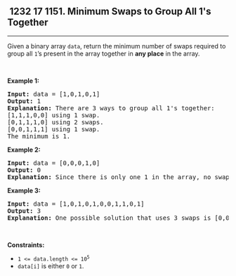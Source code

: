 <h2> 1232 17
1151. Minimum Swaps to Group All 1's Together</h2><hr><div><p>Given a&nbsp;binary array <code>data</code>, return&nbsp;the minimum number of swaps required to group all <code>1</code>’s present in the array together in <strong>any place</strong> in the array.</p>

<p>&nbsp;</p>
<p><strong class="example">Example 1:</strong></p>

<pre><strong>Input:</strong> data = [1,0,1,0,1]
<strong>Output:</strong> 1
<strong>Explanation:</strong> There are 3 ways to group all 1's together:
[1,1,1,0,0] using 1 swap.
[0,1,1,1,0] using 2 swaps.
[0,0,1,1,1] using 1 swap.
The minimum is 1.
</pre>

<p><strong class="example">Example 2:</strong></p>

<pre><strong>Input:</strong> data = [0,0,0,1,0]
<strong>Output:</strong> 0
<strong>Explanation:</strong> Since there is only one 1 in the array, no swaps are needed.
</pre>

<p><strong class="example">Example 3:</strong></p>

<pre><strong>Input:</strong> data = [1,0,1,0,1,0,0,1,1,0,1]
<strong>Output:</strong> 3
<strong>Explanation:</strong> One possible solution that uses 3 swaps is [0,0,0,0,0,1,1,1,1,1,1].
</pre>

<p>&nbsp;</p>
<p><strong>Constraints:</strong></p>

<ul>
	<li><code>1 &lt;= data.length &lt;= 10<sup>5</sup></code></li>
	<li><code>data[i]</code> is either <code>0</code> or <code>1</code>.</li>
</ul>
</div>